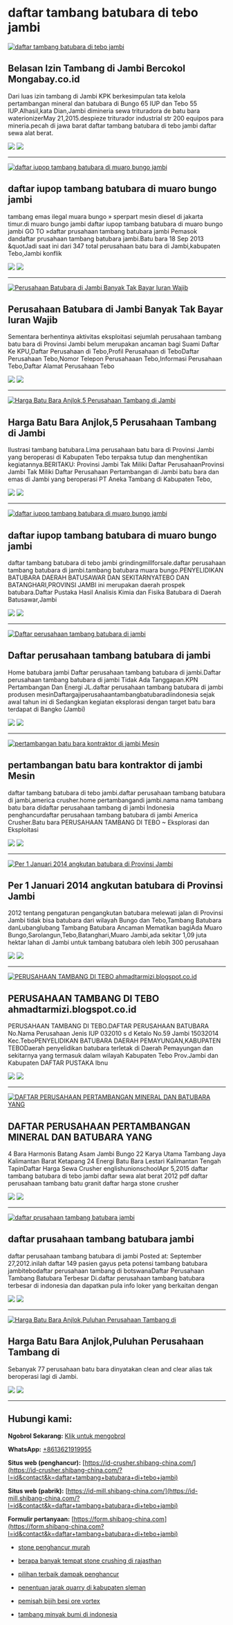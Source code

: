 # daftar tambang batubara di tebo jambi

<a href="https://swt.shibang-china.com/?l=id&img&k=daftar+tambang+batubara+di+tebo+jambi" target="_blank">![daftar tambang batubara di tebo jambi](http://static.shibang-china.com/all-800x300/72.jpg)</a>

## Belasan Izin Tambang di Jambi Bercokol Mongabay.co.id
Dari luas izin tambang di Jambi KPK berkesimpulan tata kelola pertambangan mineral dan batubara di Bungo 65 IUP dan Tebo 55 IUP.Alhasil,kata Dian,Jambi dimineria sewa trituradora de batu bara waterionizerMay 21,2015.despieze triturador industrial str 200 equipos para mineria.pecah di jawa barat daftar tambang batubara di tebo jambi daftar sewa alat berat.


<a href="https://whatsapp.shibangsoft.com/WhatsApp.php" target="_blank" title="WhatsApp">![](http://static.shibang-china.com/icon/whatsapp.png)</a> <a href="https://swt.shibang-china.com/?l=id&icon&k=daftar+tambang+batubara+di+tebo+jambi" target="_blank">![](http://static.shibang-china.com/icon/chat-id.png)</a>

---

<a href="https://swt.shibang-china.com/?l=id&img&k=daftar+tambang+batubara+di+tebo+jambi" target="_blank">![daftar iupop tambang batubara di muaro bungo jambi](http://static.shibang-china.com/all-800x300/1140.jpg)</a>

## daftar iupop tambang batubara di muaro bungo jambi
tambang emas ilegal muara bungo » sperpart mesin diesel di jakarta timur.di muaro bungo jambi daftar iupop tambang batubara di muaro bungo jambi GO TO »daftar prusahaan tambang batubara jambi Pemasok dandaftar prusahaan tambang batubara jambi.Batu bara 18 Sep 2013 &quotJadi saat ini dari 347 total perusahaan batu bara di Jambi,kabupaten Tebo,Jambi konflik


<a href="https://whatsapp.shibangsoft.com/WhatsApp.php" target="_blank" title="WhatsApp">![](http://static.shibang-china.com/icon/whatsapp.png)</a> <a href="https://swt.shibang-china.com/?l=id&icon&k=daftar+tambang+batubara+di+tebo+jambi" target="_blank">![](http://static.shibang-china.com/icon/chat-id.png)</a>

---

<a href="https://swt.shibang-china.com/?l=id&img&k=daftar+tambang+batubara+di+tebo+jambi" target="_blank">![Perusahaan Batubara di Jambi Banyak Tak Bayar Iuran Wajib](http://static.shibang-china.com/all-800x300/1291.jpg)</a>

## Perusahaan Batubara di Jambi Banyak Tak Bayar Iuran Wajib
Sementara berhentinya aktivitas eksploitasi sejumlah perusahaan tambang batu bara di Provinsi Jambi belum merupakan ancaman bagi Suami Daftar Ke KPU,Daftar Perusahaan di Tebo,Profil Perusahaan di TeboDaftar Perusahaan Tebo,Nomor Telepon Perusahaaan Tebo,Informasi Perusahaan Tebo,Daftar Alamat Perusahaan Tebo


<a href="https://whatsapp.shibangsoft.com/WhatsApp.php" target="_blank" title="WhatsApp">![](http://static.shibang-china.com/icon/whatsapp.png)</a> <a href="https://swt.shibang-china.com/?l=id&icon&k=daftar+tambang+batubara+di+tebo+jambi" target="_blank">![](http://static.shibang-china.com/icon/chat-id.png)</a>

---

<a href="https://swt.shibang-china.com/?l=id&img&k=daftar+tambang+batubara+di+tebo+jambi" target="_blank">![Harga Batu Bara Anjlok,5 Perusahaan Tambang di Jambi](http://static.shibang-china.com/all-800x300/1088.jpg)</a>

## Harga Batu Bara Anjlok,5 Perusahaan Tambang di Jambi
Ilustrasi tambang batubara.Lima perusahaan batu bara di Provinsi Jambi yang beroperasi di Kabupaten Tebo terpaksa tutup dan menghentikan kegiatannya.BERITAKU: Provinsi Jambi Tak Miliki Daftar PerusahaanProvinsi Jambi Tak Miliki Daftar Perusahaan Pertambangan di Jambi batu bara dan emas di Jambi yang beroperasi PT Aneka Tambang di Kabupaten Tebo,


<a href="https://whatsapp.shibangsoft.com/WhatsApp.php" target="_blank" title="WhatsApp">![](http://static.shibang-china.com/icon/whatsapp.png)</a> <a href="https://swt.shibang-china.com/?l=id&icon&k=daftar+tambang+batubara+di+tebo+jambi" target="_blank">![](http://static.shibang-china.com/icon/chat-id.png)</a>

---

<a href="https://swt.shibang-china.com/?l=id&img&k=daftar+tambang+batubara+di+tebo+jambi" target="_blank">![daftar iupop tambang batubara di muaro bungo jambi](http://static.shibang-china.com/all-800x300/532.jpg)</a>

## daftar iupop tambang batubara di muaro bungo jambi
daftar tambang batubara di tebo jambi grindingmillforsale.daftar perusahaan tambang batubara di jambi.tambang batubara muara bungo.PENYELIDIKAN BATUBARA DAERAH BATUSAWAR DAN SEKITARNYATEBO DAN BATANGHARI,PROVINSI JAMBI ini merupakan daerah prospek batubara.Daftar Pustaka Hasil Analisis Kimia dan Fisika Batubara di Daerah Batusawar,Jambi


<a href="https://whatsapp.shibangsoft.com/WhatsApp.php" target="_blank" title="WhatsApp">![](http://static.shibang-china.com/icon/whatsapp.png)</a> <a href="https://swt.shibang-china.com/?l=id&icon&k=daftar+tambang+batubara+di+tebo+jambi" target="_blank">![](http://static.shibang-china.com/icon/chat-id.png)</a>

---

<a href="https://swt.shibang-china.com/?l=id&img&k=daftar+tambang+batubara+di+tebo+jambi" target="_blank">![Daftar perusahaan tambang batubara di jambi](http://static.shibang-china.com/all-800x300/500.jpg)</a>

## Daftar perusahaan tambang batubara di jambi
Home batubara jambi Daftar perusahaan tambang batubara di jambi.Daftar perusahaan tambang batubara di jambi Tidak Ada Tanggapan.KPN Pertambangan Dan Energi JL.daftar perusahaan tambang batubara di jambi produsen mesinDaftargajiperusahaantambangbatubaradiindonesia sejak awal tahun ini di Sedangkan kegiatan eksplorasi dengan target batu bara terdapat di Bangko (Jambi)


<a href="https://whatsapp.shibangsoft.com/WhatsApp.php" target="_blank" title="WhatsApp">![](http://static.shibang-china.com/icon/whatsapp.png)</a> <a href="https://swt.shibang-china.com/?l=id&icon&k=daftar+tambang+batubara+di+tebo+jambi" target="_blank">![](http://static.shibang-china.com/icon/chat-id.png)</a>

---

<a href="https://swt.shibang-china.com/?l=id&img&k=daftar+tambang+batubara+di+tebo+jambi" target="_blank">![pertambangan batu bara kontraktor di jambi Mesin](http://static.shibang-china.com/all-800x300/885.jpg)</a>

## pertambangan batu bara kontraktor di jambi Mesin
daftar tambang batubara di tebo jambi.daftar perusahaan tambang batubara di jambi,america crusher.home pertambangandi jambi.nama nama tambang batu bara didaftar perusahaan tambang di jambi Indonesia penghancurdaftar perusahaan tambang batubara di jambi America Crusher.Batu bara PERUSAHAAN TAMBANG DI TEBO ~ Eksplorasi dan Eksploitasi


<a href="https://whatsapp.shibangsoft.com/WhatsApp.php" target="_blank" title="WhatsApp">![](http://static.shibang-china.com/icon/whatsapp.png)</a> <a href="https://swt.shibang-china.com/?l=id&icon&k=daftar+tambang+batubara+di+tebo+jambi" target="_blank">![](http://static.shibang-china.com/icon/chat-id.png)</a>

---

<a href="https://swt.shibang-china.com/?l=id&img&k=daftar+tambang+batubara+di+tebo+jambi" target="_blank">![Per 1 Januari 2014 angkutan batubara di Provinsi Jambi](http://static.shibang-china.com/all-800x300/850.jpg)</a>

## Per 1 Januari 2014 angkutan batubara di Provinsi Jambi
2012 tentang pengaturan pengangkutan batubara melewati jalan di Provinsi Jambi tidak bisa batubara dari wilayah Bungo dan Tebo,Tambang Batubara danLubanglubang Tambang Batubara Ancaman Mematikan bagiAda Muaro Bungo,Sarolangun,Tebo,Batanghari,Muaro Jambi,ada sekitar 1,09 juta hektar lahan di Jambi untuk tambang batubara oleh lebih 300 perusahaan


<a href="https://whatsapp.shibangsoft.com/WhatsApp.php" target="_blank" title="WhatsApp">![](http://static.shibang-china.com/icon/whatsapp.png)</a> <a href="https://swt.shibang-china.com/?l=id&icon&k=daftar+tambang+batubara+di+tebo+jambi" target="_blank">![](http://static.shibang-china.com/icon/chat-id.png)</a>

---

<a href="https://swt.shibang-china.com/?l=id&img&k=daftar+tambang+batubara+di+tebo+jambi" target="_blank">![PERUSAHAAN TAMBANG DI TEBO ahmadtarmizi.blogspot.co.id](http://static.shibang-china.com/all-800x300/124.jpg)</a>

## PERUSAHAAN TAMBANG DI TEBO ahmadtarmizi.blogspot.co.id
PERUSAHAAN TAMBANG DI TEBO.DAFTAR PERUSAHAAN BATUBARA No.Nama Perusahaan Jenis IUP 032010 s d Ketalo No.59 Jambi 15032014 Kec.TeboPENYELIDIKAN BATUBARA DAERAH PEMAYUNGAN,KABUPATEN TEBODaerah penyelidikan batubara terletak di Daerah Pemayungan dan sekitarnya yang termasuk dalam wilayah Kabupaten Tebo Prov.Jambi dan Kabupaten DAFTAR PUSTAKA Ibnu


<a href="https://whatsapp.shibangsoft.com/WhatsApp.php" target="_blank" title="WhatsApp">![](http://static.shibang-china.com/icon/whatsapp.png)</a> <a href="https://swt.shibang-china.com/?l=id&icon&k=daftar+tambang+batubara+di+tebo+jambi" target="_blank">![](http://static.shibang-china.com/icon/chat-id.png)</a>

---

<a href="https://swt.shibang-china.com/?l=id&img&k=daftar+tambang+batubara+di+tebo+jambi" target="_blank">![DAFTAR PERUSAHAAN PERTAMBANGAN MINERAL DAN BATUBARA YANG](http://static.shibang-china.com/all-800x300/741.jpg)</a>

## DAFTAR PERUSAHAAN PERTAMBANGAN MINERAL DAN BATUBARA YANG
4 Bara Harmonis Batang Asam Jambi Bungo 22 Karya Utama Tambang Jaya Kalimantan Barat Ketapang 24 Energi Batu Bara Lestari Kalimantan Tengah TapinDaftar Harga Sewa Crusher englishunionschoolApr 5,2015 daftar tambang batubara di tebo jambi daftar sewa alat berat 2012 pdf daftar perusahaan tambang batu granit daftar harga stone crusher


<a href="https://whatsapp.shibangsoft.com/WhatsApp.php" target="_blank" title="WhatsApp">![](http://static.shibang-china.com/icon/whatsapp.png)</a> <a href="https://swt.shibang-china.com/?l=id&icon&k=daftar+tambang+batubara+di+tebo+jambi" target="_blank">![](http://static.shibang-china.com/icon/chat-id.png)</a>

---

<a href="https://swt.shibang-china.com/?l=id&img&k=daftar+tambang+batubara+di+tebo+jambi" target="_blank">![daftar prusahaan tambang batubara jambi](http://static.shibang-china.com/all-800x300/329.jpg)</a>

## daftar prusahaan tambang batubara jambi
daftar perusahaan tambang batubara di jambi Posted at: September 27,2012.inilah daftar 149 pasien gayus peta potensi tambang batubara jambitebodaftar perusahaan tambang di botswanaDaftar Perusahaan Tambang Batubara Terbesar Di.daftar perusahaan tambang batubara terbesar di indonesia dan dapatkan pula info loker yang berkaitan dengan


<a href="https://whatsapp.shibangsoft.com/WhatsApp.php" target="_blank" title="WhatsApp">![](http://static.shibang-china.com/icon/whatsapp.png)</a> <a href="https://swt.shibang-china.com/?l=id&icon&k=daftar+tambang+batubara+di+tebo+jambi" target="_blank">![](http://static.shibang-china.com/icon/chat-id.png)</a>

---

<a href="https://swt.shibang-china.com/?l=id&img&k=daftar+tambang+batubara+di+tebo+jambi" target="_blank">![Harga Batu Bara Anjlok,Puluhan Perusahaan Tambang di](http://static.shibang-china.com/all-800x300/75.jpg)</a>

## Harga Batu Bara Anjlok,Puluhan Perusahaan Tambang di
Sebanyak 77 perusahaan batu bara dinyatakan clean and clear alias tak beroperasi lagi di Jambi.

<a href="https://whatsapp.shibangsoft.com/WhatsApp.php" target="_blank" title="WhatsApp">![](http://static.shibang-china.com/icon/whatsapp.png)</a> <a href="https://swt.shibang-china.com/?l=id&icon&k=daftar+tambang+batubara+di+tebo+jambi" target="_blank">![](http://static.shibang-china.com/icon/chat-id.png)</a>

---
## Hubungi kami:

**Ngobrol Sekarang:** [Klik untuk mengobrol](https://swt.shibang-china.com?l=id&contact&k=daftar+tambang+batubara+di+tebo+jambi)

**WhatsApp:**  [+8613621919955](https://whatsapp.shibangsoft.com/WhatsApp.php)

**Situs web (penghancur):** [https://id-crusher.shibang-china.com/](https://id-crusher.shibang-china.com/?l=id&contact&k=daftar+tambang+batubara+di+tebo+jambi)

**Situs web (pabrik):** [https://id-mill.shibang-china.com/](https://id-mill.shibang-china.com/?l=id&contact&k=daftar+tambang+batubara+di+tebo+jambi)

**Formulir pertanyaan:** [https://form.shibang-china.com](https://form.shibang-china.com?l=id&contact&k=daftar+tambang+batubara+di+tebo+jambi)

* [stone penghancur murah](../21/stone%20penghancur%20murah.md)

* [berapa banyak tempat stone crushing di rajasthan](../20/berapa%20banyak%20tempat%20stone%20crushing%20di%20rajasthan.md)

* [pilihan terbaik dampak penghancur](../24/pilihan%20terbaik%20dampak%20penghancur.md)

* [penentuan jarak quarry di kabupaten sleman](../20/penentuan%20jarak%20quarry%20di%20kabupaten%20sleman.md)

* [pemisah bijih besi ore vortex](../18/pemisah%20bijih%20besi%20ore%20vortex.md)

* [tambang minyak bumi di indonesia](../28/tambang%20minyak%20bumi%20di%20indonesia.md)